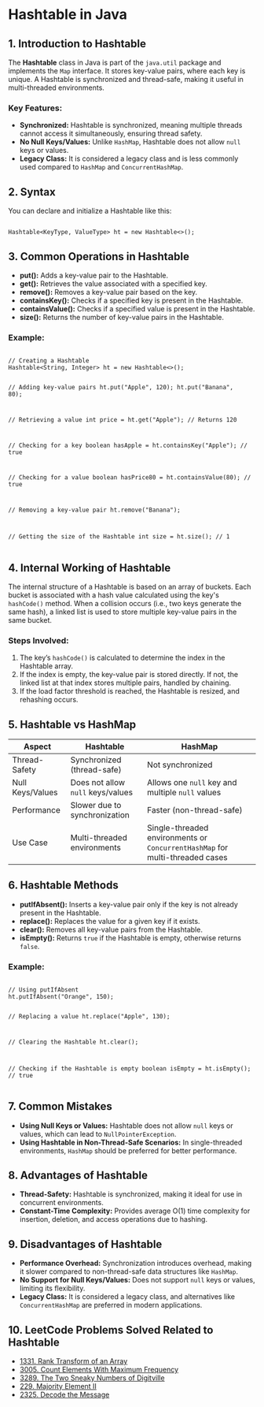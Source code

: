<h1>Hashtable in Java</h1>

<h2>1. Introduction to Hashtable</h2>
<p>The <b>Hashtable</b> class in Java is part of the <code>java.util</code> package and implements the <code>Map</code> interface. It stores key-value pairs, where each key is unique. A Hashtable is synchronized and thread-safe, making it useful in multi-threaded environments.</p>

<h3>Key Features:</h3>
<ul>
  <li><b>Synchronized:</b> Hashtable is synchronized, meaning multiple threads cannot access it simultaneously, ensuring thread safety.</li>
  <li><b>No Null Keys/Values:</b> Unlike <code>HashMap</code>, Hashtable does not allow <code>null</code> keys or values.</li>
  <li><b>Legacy Class:</b> It is considered a legacy class and is less commonly used compared to <code>HashMap</code> and <code>ConcurrentHashMap</code>.</li>
</ul>

<h2>2. Syntax</h2>
<p>You can declare and initialize a Hashtable like this:</p>
<pre><code>
Hashtable&lt;KeyType, ValueType&gt; ht = new Hashtable&lt;&gt;();
</code></pre>

<h2>3. Common Operations in Hashtable</h2>
<ul>
  <li><b>put():</b> Adds a key-value pair to the Hashtable.</li>
  <li><b>get():</b> Retrieves the value associated with a specified key.</li>
  <li><b>remove():</b> Removes a key-value pair based on the key.</li>
  <li><b>containsKey():</b> Checks if a specified key is present in the Hashtable.</li>
  <li><b>containsValue():</b> Checks if a specified value is present in the Hashtable.</li>
  <li><b>size():</b> Returns the number of key-value pairs in the Hashtable.</li>
</ul>

<h3>Example:</h3>
<pre><code>
// Creating a Hashtable
Hashtable&lt;String, Integer&gt; ht = new Hashtable&lt;&gt;();

// Adding key-value pairs
ht.put("Apple", 120);
ht.put("Banana", 80);

// Retrieving a value
int price = ht.get("Apple"); // Returns 120

// Checking for a key
boolean hasApple = ht.containsKey("Apple"); // true

// Checking for a value
boolean hasPrice80 = ht.containsValue(80); // true

// Removing a key-value pair
ht.remove("Banana");

// Getting the size of the Hashtable
int size = ht.size(); // 1
</code></pre>

<h2>4. Internal Working of Hashtable</h2>
<p>The internal structure of a Hashtable is based on an array of buckets. Each bucket is associated with a hash value calculated using the key's <code>hashCode()</code> method. When a collision occurs (i.e., two keys generate the same hash), a linked list is used to store multiple key-value pairs in the same bucket.</p>

<h3>Steps Involved:</h3>
<ol>
  <li>The key’s <code>hashCode()</code> is calculated to determine the index in the Hashtable array.</li>
  <li>If the index is empty, the key-value pair is stored directly. If not, the linked list at that index stores multiple pairs, handled by chaining.</li>
  <li>If the load factor threshold is reached, the Hashtable is resized, and rehashing occurs.</li>
</ol>

<h2>5. Hashtable vs HashMap</h2>
<table>
  <thead>
    <tr>
      <th>Aspect</th>
      <th>Hashtable</th>
      <th>HashMap</th>
    </tr>
  </thead>
  <tbody>
    <tr>
      <td>Thread-Safety</td>
      <td>Synchronized (thread-safe)</td>
      <td>Not synchronized</td>
    </tr>
    <tr>
      <td>Null Keys/Values</td>
      <td>Does not allow <code>null</code> keys/values</td>
      <td>Allows one <code>null</code> key and multiple <code>null</code> values</td>
    </tr>
    <tr>
      <td>Performance</td>
      <td>Slower due to synchronization</td>
      <td>Faster (non-thread-safe)</td>
    </tr>
    <tr>
      <td>Use Case</td>
      <td>Multi-threaded environments</td>
      <td>Single-threaded environments or <code>ConcurrentHashMap</code> for multi-threaded cases</td>
    </tr>
  </tbody>
</table>

<h2>6. Hashtable Methods</h2>
<ul>
  <li><b>putIfAbsent():</b> Inserts a key-value pair only if the key is not already present in the Hashtable.</li>
  <li><b>replace():</b> Replaces the value for a given key if it exists.</li>
  <li><b>clear():</b> Removes all key-value pairs from the Hashtable.</li>
  <li><b>isEmpty():</b> Returns <code>true</code> if the Hashtable is empty, otherwise returns <code>false</code>.</li>
</ul>

<h3>Example:</h3>
<pre><code>
// Using putIfAbsent
ht.putIfAbsent("Orange", 150);

// Replacing a value
ht.replace("Apple", 130);

// Clearing the Hashtable
ht.clear();

// Checking if the Hashtable is empty
boolean isEmpty = ht.isEmpty(); // true
</code></pre>

<h2>7. Common Mistakes</h2>
<ul>
  <li><b>Using Null Keys or Values:</b> Hashtable does not allow <code>null</code> keys or values, which can lead to <code>NullPointerException</code>.</li>
  <li><b>Using Hashtable in Non-Thread-Safe Scenarios:</b> In single-threaded environments, <code>HashMap</code> should be preferred for better performance.</li>
</ul>

<h2>8. Advantages of Hashtable</h2>
<ul>
  <li><b>Thread-Safety:</b> Hashtable is synchronized, making it ideal for use in concurrent environments.</li>
  <li><b>Constant-Time Complexity:</b> Provides average O(1) time complexity for insertion, deletion, and access operations due to hashing.</li>
</ul>

<h2>9. Disadvantages of Hashtable</h2>
<ul>
  <li><b>Performance Overhead:</b> Synchronization introduces overhead, making it slower compared to non-thread-safe data structures like <code>HashMap</code>.</li>
  <li><b>No Support for Null Keys/Values:</b> Does not support <code>null</code> keys or values, limiting its flexibility.</li>
  <li><b>Legacy Class:</b> It is considered a legacy class, and alternatives like <code>ConcurrentHashMap</code> are preferred in modern applications.</li>
</ul>

<h2>10. LeetCode Problems Solved Related to Hashtable</h2>
<ul>
  <li><a href="https://leetcode.com/problems/rank-transform-of-an-array/">1331. Rank Transform of an Array
  <li><a href="https://leetcode.com/problems/count-elements-with-maximum-frequency/">3005. Count Elements With Maximum Frequency
  <li><a href="https://leetcode.com/problems/the-two-sneaky-numbers-of-digitville/">3289. The Two Sneaky Numbers of Digitville
  <li><a href="https://leetcode.com/problems/majority-element-ii/">229. Majority Element II
  <li><a href="https://leetcode.com/problems/decode-the-message/">2325. Decode the Message
</a></li>
</ul>
